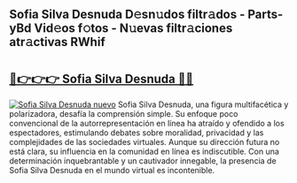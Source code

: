 ## Sofia Silva Desnuda D𝚎sn𝚞dos filtr𝚊dos - Parts-yBd Vid𝚎os f𝚘tos - N𝚞evas filtr𝚊ciones atr𝚊ctivas RWhif

# <h2><a href="http://mb7vxb.tromn.icu/?c=Sofia+Silva+Desnuda">🔗👉👉👉 Sofia Silva Desnuda 🔗🔗</a></h2>

[![Sofia Silva Desnuda nuevo](https://i.imgur.com/pEAQMta.gif)](http://mb7vxb.tromn.icu/?c=Sofia+Silva+Desnuda)
Sofia Silva Desnuda, una figura multifacética y polarizadora, desafía la comprensión simple. Su enfoque poco convencional de la autorrepresentación en línea ha atraído y ofendido a los espectadores, estimulando debates sobre moralidad, privacidad y las complejidades de las sociedades virtuales. Aunque su dirección futura no está clara, su influencia en la comunidad en línea es indiscutible. Con una determinación inquebrantable y un cautivador innegable, la presencia de Sofia Silva Desnuda en el mundo virtual es incontenible.
